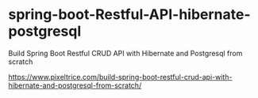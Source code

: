 # spring-boot-Restful-API-hibernate-postgresql
Build Spring Boot Restful CRUD API with Hibernate and Postgresql from scratch

https://www.pixeltrice.com/build-spring-boot-restful-crud-api-with-hibernate-and-postgresql-from-scratch/
